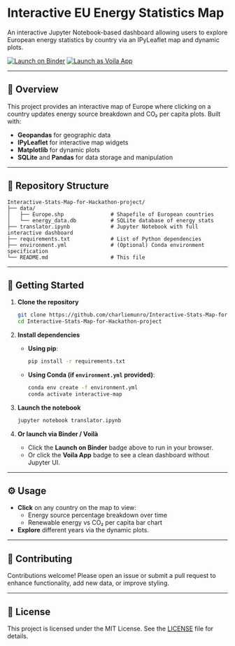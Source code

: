 # Interactive EU Energy Statistics Map

An interactive Jupyter Notebook-based dashboard allowing users to explore European energy statistics by country via an IPyLeaflet map and dynamic plots.

[![Launch on Binder](https://mybinder.org/badge_logo.svg)](https://mybinder.org/v2/gh/charliemunro/Interactive-Stats-Map-for-Hackathon-project/HEAD?filepath=translator.ipynb)
[![Launch as Voila App](https://img.shields.io/badge/Launch%20as-Voila%20App-green)](https://mybinder.org/v2/gh/charliemunro/Interactive-Stats-Map-for-Hackathon-project/HEAD?urlpath=voila%2Frender%2Ftranslator.ipynb)

---

## 📖 Overview

This project provides an interactive map of Europe where clicking on a country updates energy source breakdown and CO₂ per capita plots. Built with:

- **Geopandas** for geographic data
- **IPyLeaflet** for interactive map widgets
- **Matplotlib** for dynamic plots
- **SQLite** and **Pandas** for data storage and manipulation

---

## 📁 Repository Structure

```
Interactive-Stats-Map-for-Hackathon-project/
├── data/
│   ├── Europe.shp               # Shapefile of European countries
│   └── energy_data.db           # SQLite database of energy stats
├── translator.ipynb             # Jupyter Notebook with full interactive dashboard
├── requirements.txt             # List of Python dependencies
├── environment.yml              # (Optional) Conda environment specification
└── README.md                    # This file
```

---

## 🚀 Getting Started

1. **Clone the repository**

   ```bash
   git clone https://github.com/charliemunro/Interactive-Stats-Map-for-Hackathon-project.git
   cd Interactive-Stats-Map-for-Hackathon-project
   ```

2. **Install dependencies**

   - **Using pip**:
     ```bash
     pip install -r requirements.txt
     ```
   - **Using Conda (if `environment.yml` provided)**:
     ```bash
     conda env create -f environment.yml
     conda activate interactive-map
     ```

3. **Launch the notebook**

   ```bash
   jupyter notebook translator.ipynb
   ```

4. **Or launch via Binder / Voilà**

   - Click the **Launch on Binder** badge above to run in your browser.
   - Or click the **Voila App** badge to see a clean dashboard without Jupyter UI.

---

## ⚙️ Usage

- **Click** on any country on the map to view:
  - Energy source percentage breakdown over time
  - Renewable energy vs CO₂ per capita bar chart
- **Explore** different years via the dynamic plots.

---

## 🤝 Contributing

Contributions welcome! Please open an issue or submit a pull request to enhance functionality, add new data, or improve styling.

---

## 📄 License

This project is licensed under the MIT License. See the [LICENSE](LICENSE) file for details.
